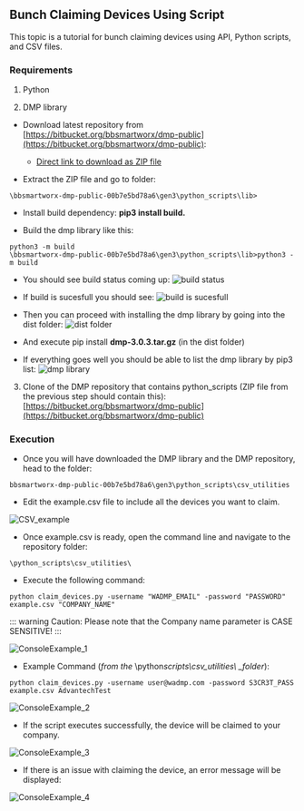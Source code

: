 
## Bunch Claiming Devices Using Script

This topic is a tutorial for bunch claiming devices using API, Python scripts, and CSV files.

### Requirements

1. Python

2. DMP library

- Download latest repository from [https://bitbucket.org/bbsmartworx/dmp-public](https://bitbucket.org/bbsmartworx/dmp-public):

  - [Direct link to download as ZIP file](https://bitbucket.org/bbsmartworx/dmp-public/get/00b7e5bd78a6.zip)

- Extract the ZIP file and go to folder:

```
\bbsmartworx-dmp-public-00b7e5bd78a6\gen3\python_scripts\lib>
```

- Install build dependency: **pip3 install build.**

- Build the dmp library like this:

```
python3 -m build
\bbsmartworx-dmp-public-00b7e5bd78a6\gen3\python_scripts\lib>python3 -m build
```

- You should see build status coming up:
  ![build status](../images/bunch-claiming-devices/build-status.png)

- If build is sucesfull you should see:
  ![build is sucesfull](../images/bunch-claiming-devices/build-is-sucesfull.png)

- Then you can proceed with installing the dmp library by going into the dist folder:
  ![dist folder](../images/bunch-claiming-devices/dist-folder.png)

- And execute pip install **dmp-3.0.3.tar.gz** (in the dist folder)

- If everything goes well you should be able to list the dmp library by pip3 list:
  ![dmp library](../images/bunch-claiming-devices/dmp-library.png)

3. Clone of the DMP repository that contains python_scripts (ZIP file from the previous step should contain this): [https://bitbucket.org/bbsmartworx/dmp-public](https://bitbucket.org/bbsmartworx/dmp-public)

### Execution

- Once you will have downloaded the DMP library and the DMP repository, head to the folder:

```
bbsmartworx-dmp-public-00b7e5bd78a6\gen3\python_scripts\csv_utilities
```

- Edit the example.csv file to include all the devices you want to claim.

![CSV_example](../images/bunch-claiming-devices/CSV_example.png "CSV Example")

- Once example.csv is ready, open the command line and navigate to the repository folder:

```
\python_scripts\csv_utilities\
```

- Execute the following command:

```
python claim_devices.py -username "WADMP_EMAIL" -password "PASSWORD" example.csv "COMPANY_NAME"
```

::: warning Caution:
Please note that the Company name parameter is CASE SENSITIVE!
:::

![ConsoleExample_1](../images/bunch-claiming-devices/ConsoleExample_1.png "Console Example 1")

- Example Command (_from the_ \python*scripts\csv_utilities\ \_folder*):

```
python claim_devices.py -username user@wadmp.com -password S3CR3T_PASS example.csv AdvantechTest
```

![ConsoleExample_2](../images/bunch-claiming-devices/ConsoleExample_2.png "Console Example 2")

- If the script executes successfully, the device will be claimed to your company.

![ConsoleExample_3](../images/bunch-claiming-devices/ConsoleExample_3.png "Console Example 3")

- If there is an issue with claiming the device, an error message will be displayed:

![ConsoleExample_4](../images/bunch-claiming-devices/ConsoleExample_4.png "Console Example 4")
